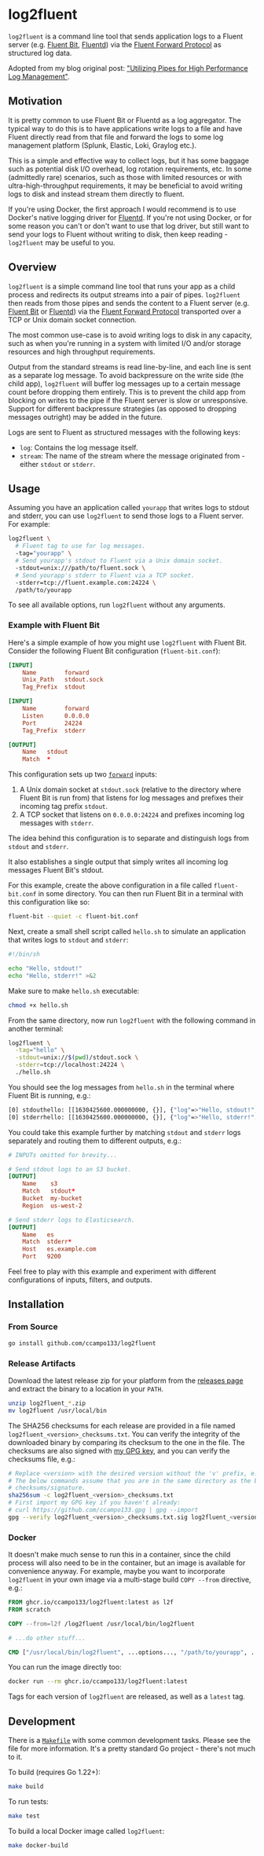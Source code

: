 # log2fluent

`log2fluent` is a command line tool that sends application logs to a Fluent
server (e.g. [Fluent Bit](https://fluentbit.io/),
[Fluentd](https://www.fluentd.org/)) via the
[Fluent Forward Protocol](https://github.com/fluent/fluentd/wiki/Forward-Protocol-Specification-v1)
as structured log data.

Adopted from my blog original post:
["Utilizing Pipes for High Performance Log Management"](https://cyral.com/blog/utilizing-pipes-for-high-performance-log-management/).

## Motivation

It is pretty common to use Fluent Bit or Fluentd as a log aggregator. The
typical way to do this is to have applications write logs to a file and have
Fluent directly read from that file and forward the logs to some log management
platform (Splunk, Elastic, Loki, Graylog etc.).

This is a simple and effective way to collect logs, but it has some baggage such
as potential disk I/O overhead, log rotation requirements, etc. In some
(admittedly rare) scenarios, such as those with limited resources or with
ultra-high-throughput requirements, it may be beneficial to avoid writing logs
to disk and instead stream them directly to fluent.

If you're using Docker, the first approach I would recommend is to use Docker's
native logging driver for
[Fluentd](https://docs.docker.com/engine/logging/drivers/fluentd/). If you're
not using Docker, or for some reason you can't or don't want to use that log
driver, but still want to send your logs to Fluent without writing to disk, then
keep reading -`log2fluent` may be useful to you.

## Overview

`log2fluent` is a simple command line tool that runs your app as a child process
and redirects its output streams into a pair of pipes. `log2fluent` then reads
from those pipes and sends the content to a Fluent server (e.g.
[Fluent Bit](https://fluentbit.io/) or [Fluentd](https://www.fluentd.org/)) via
the
[Fluent Forward Protocol](https://github.com/fluent/fluentd/wiki/Forward-Protocol-Specification-v1)
transported over a TCP or Unix domain socket connection.

The most common use-case is to avoid writing logs to disk in any capacity, such
as when you're running in a system with limited I/O and/or storage resources
and high throughput requirements.

Output from the standard streams is read line-by-line, and each line is sent as
a separate log message. To avoid backpressure on the write side (the child app),
`log2fluent` will buffer log messages up to a certain message count before
dropping them entirely. This is to prevent the child app from blocking on writes
to the pipe if the Fluent server is slow or unresponsive. Support for different
backpressure strategies (as opposed to dropping messages outright) may be added
in the future.

Logs are sent to Fluent as structured messages with the following keys:

* `log`: Contains the log message itself.
* `stream`: The name of the stream where the message originated from - either
  `stdout` or `stderr`.

## Usage

Assuming you have an application called `yourapp` that writes logs to stdout and
stderr, you can use `log2fluent` to send those logs to a Fluent server. For
example:

```bash
log2fluent \
  # Fluent tag to use for log messages.
  -tag="yourapp" \
  # Send yourapp's stdout to Fluent via a Unix domain socket.
  -stdout=unix:///path/to/fluent.sock \
  # Send yourapp's stderr to Fluent via a TCP socket.
  -stderr=tcp://fluent.example.com:24224 \
  /path/to/yourapp
```

To see all available options, run `log2fluent` without any arguments.

### Example with Fluent Bit

Here's a simple example of how you might use `log2fluent` with Fluent Bit.
Consider the following Fluent Bit configuration (`fluent-bit.conf`):

```conf
[INPUT]
    Name        forward
    Unix_Path   stdout.sock
    Tag_Prefix  stdout

[INPUT]
    Name        forward
    Listen      0.0.0.0
    Port        24224
    Tag_Prefix  stderr

[OUTPUT]
    Name   stdout
    Match  *
```

This configuration sets up two
[`forward`](https://docs.fluentbit.io/manual/pipeline/inputs/forward) inputs:

1. A Unix domain socket at `stdout.sock` (relative to the directory where
   Fluent Bit is run from) that listens for log messages and prefixes their
   incoming tag prefix `stdout`.
2. A TCP socket that listens on `0.0.0.0:24224` and prefixes incoming log
   messages with `stderr`.

The idea behind this configuration is to separate and distinguish logs from
`stdout` and `stderr`.

It also establishes a single output that simply writes all incoming log messages
Fluent Bit's stdout.

For this example, create the above configuration in a file called
`fluent-bit.conf` in some directory. You can then run Fluent Bit in a terminal
with this configuration like so:

```bash
fluent-bit --quiet -c fluent-bit.conf
```

Next, create a small shell script called `hello.sh` to simulate an application
that writes logs to `stdout` and `stderr`:

```bash
#!/bin/sh

echo "Hello, stdout!"
echo "Hello, stderr!" >&2
```

Make sure to make `hello.sh` executable:

```bash
chmod +x hello.sh
```

From the same directory, now run `log2fluent` with the following command in
another terminal:

```bash
log2fluent \
  -tag="hello" \
  -stdout=unix://$(pwd)/stdout.sock \
  -stderr=tcp://localhost:24224 \
  ./hello.sh
```

You should see the log messages from `hello.sh` in the terminal where Fluent Bit
is running, e.g.:

```bash
[0] stdouthello: [[1630425600.000000000, {}], {"log"=>"Hello, stdout!", "stream"=>"stdout"}]
[0] stderrhello: [[1630425600.000000000, {}], {"log"=>"Hello, stderr!", "stream"=>"stderr"}]
```

You could take this example further by matching `stdout` and `stderr` logs
separately and routing them to different outputs, e.g.:

```conf
# INPUTs omitted for brevity...

# Send stdout logs to an S3 bucket.
[OUTPUT]
    Name    s3
    Match   stdout*
    Bucket  my-bucket
    Region  us-west-2

# Send stderr logs to Elasticsearch.
[OUTPUT]
    Name   es
    Match  stderr*
    Host   es.example.com
    Port   9200
```

Feel free to play with this example and experiment with different configurations
of inputs, filters, and outputs.

## Installation

### From Source

```bash
go install github.com/ccampo133/log2fluent
```

### Release Artifacts

Download the latest release zip for your platform from the
[releases page](https://github.com/ccampo133/log2fluent/releases) and extract
the binary to a location in your `PATH`.

```bash
unzip log2fluent_*.zip
mv log2fluent /usr/local/bin
```

The SHA256 checksums for each release are provided in a file named
`log2fluent_<version>_checksums.txt`. You can verify the integrity of the
downloaded binary by comparing its checksum to the one in the file. The
checksums are also signed with [my GPG key](https://github.com/ccampo133.gpg),
and you can verify the checksums file, e.g.:

```bash
# Replace <version> with the desired version without the 'v' prefix, e.g. 0.1.0.
# The below commands assume that you are in the same directory as the binary and
# checksums/signature.
sha256sum -c log2fluent_<version>_checksums.txt
# First import my GPG key if you haven't already:
# curl https://github.com/ccampo133.gpg | gpg --import
gpg --verify log2fluent_<version>_checksums.txt.sig log2fluent_<version>_checksums.txt
````

### Docker

It doesn't make much sense to run this in a container, since the child process
will also need to be in the container, but an image is available for convenience
anyway. For example, maybe you want to incorporate `log2fluent` in your own
image via a multi-stage build `COPY --from` directive, e.g.:

```dockerfile
FROM ghcr.io/ccampo133/log2fluent:latest as l2f
FROM scratch

COPY --from=l2f /log2fluent /usr/local/bin/log2fluent

# ...do other stuff...

CMD ["/usr/local/bin/log2fluent", ...options..., "/path/to/yourapp", ...]
```

You can run the image directly too:

```bash
docker run --rm ghcr.io/ccampo133/log2fluent:latest
```

Tags for each version of `log2fluent` are released, as well as a `latest` tag.

## Development

There is a [`Makefile`](Makefile) with some common development tasks. Please see
the file for more information. It's a pretty standard Go project - there's not
much to it.

To build (requires Go 1.22+):

```bash
make build
```

To run tests:

```bash
make test
```

To build a local Docker image called `log2fluent`:
```bash
make docker-build
```
